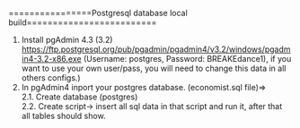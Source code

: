 ================Postgresql database local build=========================
1. Install pgAdmin 4.3 (3.2)<br />
https://ftp.postgresql.org/pub/pgadmin/pgadmin4/v3.2/windows/pgadmin4-3.2-x86.exe
(Username: postgres, Password: BREAKEdance1), if you want to use your own user/pass, you will need to change this data in all others configs.)
2. In pgAdmin4 inport your postgres database. (economist.sql file)=><br />
2.1. Create database (postgres)<br />
2.2. Create script-> insert all sql data in that script and run it, after that all tables should show.
